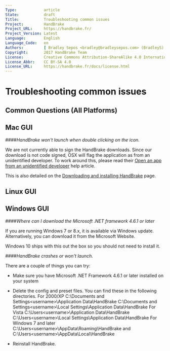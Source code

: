```yaml
---
Type:            article
State:           draft
Title:           Troubleshooting common issues
Project:         HandBrake
Project_URL:     https://handbrake.fr/
Project_Version: Latest
Language:        English
Language_Code:   en
Authors:         [ Bradley Sepos <bradley@bradleysepos.com> (BradleyS) ]
Copyright:       2017 HandBrake Team
License:         Creative Commons Attribution-ShareAlike 4.0 International
License_Abbr:    CC BY-SA 4.0
License_URL:     https://handbrake.fr/docs/license.html
---
```


Troubleshooting common issues
=============================

## Common Questions (All Platforms)

## Mac GUI
####*HandBrake won't launch when double clicking on the icon.*

We are not currently able to sign the HandBrake downloads. Since our download is not code signed, OSX will flag the application as from an unidentified developer. To work around this, please read their [Open an app from an unidentified developer](https://support.apple.com/kb/PH18657?locale=en_US)  help article.

This is also detailed on the [Downloading and installing HandBrake](../get-handbrake/download-and-install.html) page.

## Linux GUI

## Windows GUI

####*Where can I download the Microsoft .NET framework 4.6.1 or later*

If you are running Windows 7 or 8.x, it is available via Windows update. 
Alternatively, you can download it from the ​Microsoft Website.

Windows 10 ships with this out the box so you should not need to install it.


####*HandBrake crashes or won't launch.*

There are a couple of things you can try:

- Make sure you have Microsoft .NET Framework 4.6.1 or later installed on your system

- Delete the config and preset files. You can find these in the following directories. 
	For 2000/XP
		C:\Documents and Settings\<username>\Application Data\HandBrake 
		C:\Documents and Settings\<username>\Local Settings\Application Data\HandBrake
	For Vista
		C:\Users\<username>\Application Data\HandBrake
		C:\Users\<username>\Local Settings\Application Data\HandBrake
	For Windows 7 and later 
		C:\Users\<username>\AppData\Roaming\HandBrake
		and 
		C:\Users\<username>\AppData\Local\HandBrake

- Reinstall HandBrake. 
